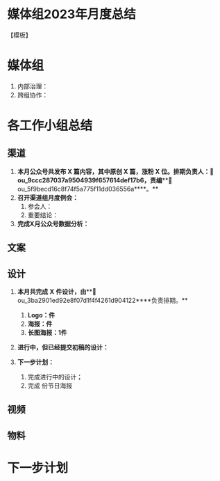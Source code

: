 # 媒体组2023年月度总结

【模板】

# 媒体组

1.  内部治理：
2.  跨组协作：

# 各工作小组总结

## 渠道

1.  **本月公众号共发布 X 篇内容，其中原创 X 篇，涨粉 X 位。排期负责人：****👤ou_9ccc287037a9504939f657614def17b6****，责编****👤ou_5f9becd16c8f74f5a775f11dd036556a****。**
2.  **召开渠道组月度例会：**
    1.  参会人：
    2.  重要结论：
3.  **完成X月公众号数据分析：**

## 文案

## 设计

1.  **本月共完成** **X** **件设计，由****👤ou_3ba2901ed92e8f07d1f4f4261d904122****负责排期。**
    1.  **Logo：件**
    2.  **海报：件**
    3.  **长图海报：1件**
2.  **进行中，但已经提交初稿的设计：**
    
3.  **下一步计划：**
    1.  完成进行中的设计；
    2.  完成 份节日海报

## 视频

## 物料

# 下一步计划